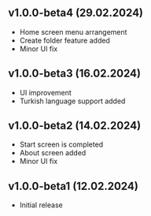 ## v1.0.0-beta4 (29.02.2024)

* Home screen menu arrangement
* Create folder feature added
* Minor UI fix

## v1.0.0-beta3 (16.02.2024)

* UI improvement
* Turkish language support added

## v1.0.0-beta2 (14.02.2024)

* Start screen is completed
* About screen added
* Minor UI fix

## v1.0.0-beta1 (12.02.2024)

* Initial release

